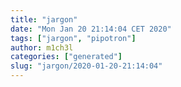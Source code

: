 ```yaml
---
title: "jargon"
date: "Mon Jan 20 21:14:04 CET 2020"
tags: ["jargon", "pipotron"]
author: m1ch3l
categories: ["generated"]
slug: "jargon/2020-01-20-21:14:04"
---
```



